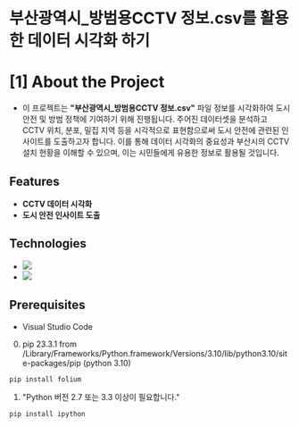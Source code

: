 # 부산광역시_방범용CCTV 정보.csv를 활용한 데이터 시각화 하기

# [1] About the Project
- 이 프로젝트는  **"부산광역시_방범용CCTV 정보.csv"** 파일 정보를 시각화하여 도시 안전 및 방범 정책에 기여하기 위해 진행됩니다. 주어진 데이터셋을 분석하고 CCTV 위치, 분포, 밀집 지역 등을 시각적으로 표현함으로써 도시 안전에 관련된 인사이트를 도출하고자 합니다. 이를 통해 데이터 시각화의 중요성과 부산시의 CCTV 설치 현황을 이해할 수 있으며, 이는 시민들에게 유용한 정보로 활용될 것입니다.

## Features
- **CCTV 데이터 시각화**
- **도시 안전 인사이트 도출**


## Technologies
- <img src="https://img.shields.io/badge/python-3670A0?style=for-the-badge&logo=python&logoColor=ffdd54"/>
- <img src="https://img.shields.io/badge/Visual%20Studio%20Code-0078d7.svg?style=for-the-badge&logo=visual-studio-code&logoColor=white"/>  

## Prerequisites
- Visual Studio Code
0. pip 23.3.1 from /Library/Frameworks/Python.framework/Versions/3.10/lib/python3.10/site-packages/pip (python 3.10)
```bash
pip install folium
```
1. "Python 버전 2.7 또는 3.3 이상이 필요합니다."
```bash
pip install ipython
```
